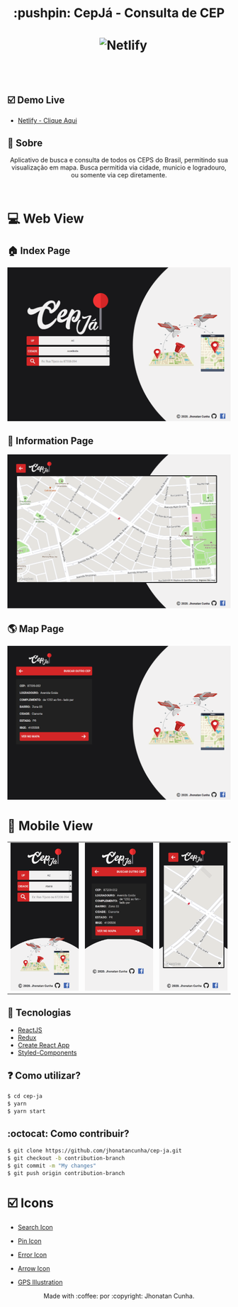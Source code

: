 
<h1 align="center">:pushpin: CepJá - Consulta de CEP<h1>
<p align="center">
<img src="https://img.shields.io/github/repo-size/jhonatancunha/cep-ja" alt="">
<img src="https://img.shields.io/github/license/jhonatancunha/cep-ja" alt="">
<img src="https://img.shields.io/github/last-commit/jhonatancunha/cep-ja" alt="">
<img alt="Netlify" src="https://img.shields.io/netlify/8024a7c2-ebd2-46fa-afd1-bb4c2f9b638b?style=plastic">
</p>

<br>


## :ballot_box_with_check: Demo Live
- [Netlify - Clique Aqui](https://cepja.netlify.app/)

## :bookmark: Sobre


<p align="center">
    Aplicativo de busca e consulta de todos os CEPS do Brasil, permitindo sua visualização em mapa. Busca permitida via cidade, municio e logradouro, ou somente via cep diretamente. 
</p>

<br>

# :computer: Web View

## :house: Index Page
<p align="center">
    <img src="img/web.png" alt="CepJá">
</p>

## :floppy_disk: Information Page
<p align="center">
    <img src="img/web3.png" alt="CepJá">
</p>

## :earth_americas: Map Page
<p align="center">
    <img src="img/web2.png" alt="CepJá">
</p>

# :iphone: Mobile View

<table align="center">
    <tr>
        <td><img src="img/mob.png" alt=""></td>
        <td><img src="img/mob2.png" alt=""></td>
        <td><img src="img/mob3.png" alt=""></td>
    </tr>
 </table>



## 🚀 Tecnologias

- [ReactJS](https://pt-br.reactjs.org/)
- [Redux](https://redux.js.org/)
- [Create React App](https://pt-br.reactjs.org/docs/create-a-new-react-app.html)
- [Styled-Components](https://styled-components.com/)

## ❓ Como utilizar?

```bash
$ cd cep-ja
$ yarn
$ yarn start
```

## :octocat: Como contribuir?

```bash
$ git clone https://github.com/jhonatancunha/cep-ja.git
$ git checkout -b contribution-branch
$ git commit -m "My changes"
$ git push origin contribution-branch
```

# :ballot_box_with_check: Icons

- [Search Icon](https://www.flaticon.com/free-icon/magnifying-glass_1086933?term=search&page=1&position=40)

- [Pin Icon](https://www.flaticon.com/free-icon/pin_787552?term=pin&page=2&position=57)

- [Error Icon](https://www.flaticon.com/free-icon/siren_3068213?term=warning&page=1&position=34)

- [Arrow Icon](https://www.flaticon.com/free-icon/right-arrow_271226?term=ARROW&page=1&position=1)

- [GPS Illustration](https://www.freepik.com/free-vector/smartphone-with-gps-navigation-app_5151545.htm)
  
<p align="center">
Made with :coffee: por :copyright: Jhonatan Cunha.
</p>
